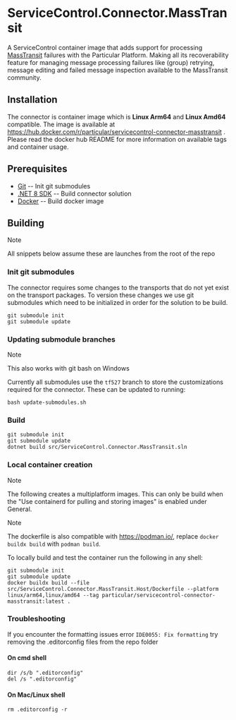 # ServiceControl.Connector.MassTransit

A ServiceControl container image that adds support for processing [MassTransit](https://masstransit.io/) failures with the Particular Platform. Making all its recoverability feature for managing message processing failures like (group) retrying, message editing and failed message inspection available to the MassTransit community.

## Installation

The connector is container image which is **Linux Arm64** and **Linux Amd64** compatible. The image is available at https://hub.docker.com/r/particular/servicecontrol-connector-masstransit . Please read the docker hub README for more information on available tags and container usage.

## Prerequisites

- [Git](https://git-scm.com/) -- Init git submodules
- [.NET 8 SDK](https://dotnet.microsoft.com/en-us/download/dotnet/8.0) -- Build connector solution
- [Docker](https://www.docker.com/) -- Build docker image

## Building

> [!NOTE]
> All snippets below assume these are launches from the root of the repo

### Init git submodules

The connector requires some changes to the transports that do not yet exist on the transport packages. To version these changes we use git submodules which need to be initialized in order for the solution to be build.

```shell
git submodule init
git submodule update
```

### Updating submodule branches

> [!NOTE]
> This also works with git bash on Windows

Currently all submodules use the `tf527` branch to store the customizations required for the connector. These can be updated to running:

```
bash update-submodules.sh
```

### Build

```shell
git submodule init
git submodule update
dotnet build src/ServiceControl.Connector.MassTransit.sln
```

### Local container creation

> [!NOTE]
> The following creates a multiplatform images. This can only be build when the "Use containerd for pulling and storing images" is enabled under General.

> [!NOTE]
> The dockerfile is also compatible with https://podman.io/, replace `docker buildx build` with `podman build`.

To locally build and test the container run the following in any shell:

```shell
git submodule init
git submodule update
docker buildx build --file src/ServiceControl.Connector.MassTransit.Host/Dockerfile --platform linux/arm64,linux/amd64 --tag particular/servicecontrol-connector-masstransit:latest .
```
### Troubleshooting

If you encounter the formatting issues error `IDE0055: Fix formatting` try removing the .editorconfig files from the repo folder

#### On cmd shell

```shell
dir /s/b ".editorconfig"
del /s ".editorconfig"
```

#### On Mac/Linux shell

```shell
rm .editorconfig -r
```